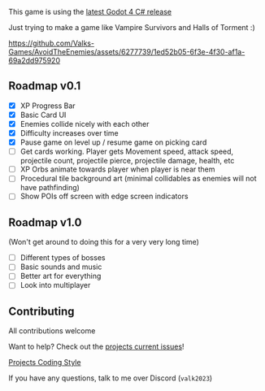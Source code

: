 This game is using the [latest Godot 4 C# release](https://godotengine.org/)

Just trying to make a game like Vampire Survivors and Halls of Torment :)

https://github.com/Valks-Games/AvoidTheEnemies/assets/6277739/1ed52b05-6f3e-4f30-af1a-69a2dd975920

## Roadmap v0.1
- [x] XP Progress Bar
- [x] Basic Card UI
- [x] Enemies collide nicely with each other
- [x] Difficulty increases over time
- [x] Pause game on level up / resume game on picking card
- [ ] Get cards working. Player gets Movement speed, attack speed, projectile count, projectile pierce, projectile damage, health, etc
- [ ] XP Orbs animate towards player when player is near them
- [ ] Procedural tile background art (minimal collidables as enemies will not have pathfinding)
- [ ] Show POIs off screen with edge screen indicators

## Roadmap v1.0
(Won't get around to doing this for a very very long time)
- [ ] Different types of bosses
- [ ] Basic sounds and music
- [ ] Better art for everything
- [ ] Look into multiplayer

## Contributing
All contributions welcome

Want to help? Check out the [projects current issues](https://github.com/Valks-Games/AvoidTheEnemies/issues)!

[Projects Coding Style](https://github.com/Valks-Games/sankari/wiki/Code-Style)

If you have any questions, talk to me over Discord (`valk2023`)
